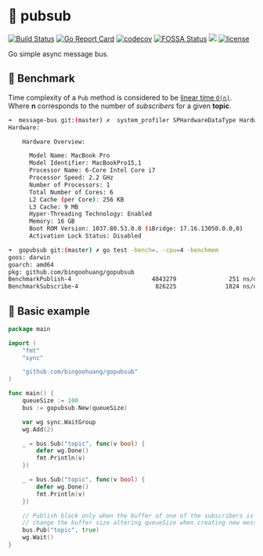 # 🚌 pubsub

[![Build Status](https://travis-ci.org/bingoohuang/gopubsub.svg?branch=master)](https://travis-ci.org/bingoohuang/gopubsub)
[![Go Report Card](https://goreportcard.com/badge/github.com/bingoohuang/gopubsub)](https://goreportcard.com/report/github.com/bingoohuang/gopubsub)
[![codecov](https://codecov.io/gh/bingoohuang/gopubsub/branch/master/graph/badge.svg)](https://codecov.io/gh/bingoohuang/gopubsub)
[![FOSSA Status](https://app.fossa.io/api/projects/git%2Bgithub.com%2Fvardius%2Fmessage-bus.svg?type=shield)](https://app.fossa.io/projects/git%2Bgithub.com%2Fvardius%2Fmessage-bus?ref=badge_shield)
[![](https://godoc.org/github.com/bingoohuang/gopubsub?status.svg)](http://godoc.org/github.com/bingoohuang/gopubsub)
[![license](https://img.shields.io/github/license/mashape/apistatus.svg)](https://github.com/bingoohuang/gopubsub/blob/master/LICENSE.md)

Go simple async message bus.


## 🚅 Benchmark

Time complexity of a `Pub` method is considered to be [linear time `O(n)`](https://en.wikipedia.org/wiki/Time_complexity#Linear_time). Where **n** corresponds to the number of *subscribers* for a given **topic**.

```bash
➜  message-bus git:(master) ✗  system_profiler SPHardwareDataType Hardware:
Hardware:

    Hardware Overview:

      Model Name: MacBook Pro
      Model Identifier: MacBookPro15,1
      Processor Name: 6-Core Intel Core i7
      Processor Speed: 2.2 GHz
      Number of Processors: 1
      Total Number of Cores: 6
      L2 Cache (per Core): 256 KB
      L3 Cache: 9 MB
      Hyper-Threading Technology: Enabled
      Memory: 16 GB
      Boot ROM Version: 1037.80.53.0.0 (iBridge: 17.16.13050.0.0,0)
      Activation Lock Status: Disabled
```

```bash
➜  gopubsub git:(master) ✗ go test -bench=. -cpu=4 -benchmem
goos: darwin
goarch: amd64
pkg: github.com/bingoohuang/gopubsub
BenchmarkPublish-4                       4843279               251 ns/op               0 B/op          0 allocs/op
BenchmarkSubscribe-4                      826225              1824 ns/op             768 B/op          5 allocs/op

```

## 🏫 Basic example
```go
package main

import (
    "fmt"
    "sync"

    "github.com/bingoohuang/gopubsub"
)

func main() {
    queueSize := 100
    bus := gopubsub.New(queueSize)

    var wg sync.WaitGroup
    wg.Add(2)

    _ = bus.Sub("topic", func(v bool) {
        defer wg.Done()
        fmt.Println(v)
    })

    _ = bus.Sub("topic", func(v bool) {
        defer wg.Done()
        fmt.Println(v)
    })

    // Publish block only when the buffer of one of the subscribers is full.
    // change the buffer size altering queueSize when creating new messagebus
    bus.Pub("topic", true)
    wg.Wait()
}
```
